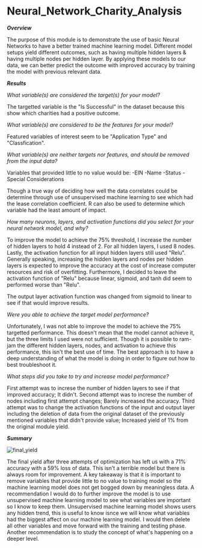 # Neural_Network_Charity_Analysis


***Overview***

The purpose of this module is to demonstrate the use of basic Neural Networks to have a better trained machine learning model. Different model setups yield different outcomes, such as having multiple hidden layers & having multiple nodes per hidden layer. By applying these models to our data, we can better predict the outcome with improved accuracy by training the model with previous relevant data.


***Results***

*What variable(s) are considered the target(s) for your model?*

The targetted variable is the "Is Successful" in the dataset because this show which charities had a positive outcome. 


*What variable(s) are considered to be the features for your model?*

Featured variables of interest seem to be "Application Type" and "Classfication". 



*What variable(s) are neither targets nor features, and should be removed from the input data?*


Variables that provided little to no value would be:
-EIN
-Name
-Status
-Special Considerations

Though a true way of deciding how well the data correlates could be determine through use of unsupervised machine learning to see which had the lease correlation coefficient. R can also be used to determine which variable had the least amount of impact.


*How many neurons, layers, and activation functions did you select for your neural network model, and why?*

To improve the model to achieve the 75% threshold, I increase the number of hidden layers to hold 4 instead of 2. For all hidden layers, I used 8 nodes. Lastly, the activation function for all input hidden layers still used "Relu". Generally speaking, increasing the hidden layers and nodes per hidden layers is expected to improve the accuracy at the cost of increase computer resources and risk of overfitting. Furthermore, I decided to leave the activation function of "Relu" because linear, sigmoid, and tanh did seem to performed worse than "Relu". 

The output layer activation function was changed from sigmoid to linear to see if that would improve results.


*Were you able to achieve the target model performance?*

Unfortunately, I was not able to improve the model to achieve the 75% targetted performance. This doesn't mean that the model cannot achieve it, but the three limits I used were not sufficient. Though it is possible to ram-jam the different hidden layers, nodes, and activation to achieve this performance, this isn't the best use of time. The best approach is to have a deep understanding of what the model is doing in order to figure out how to best troubleshoot it. 


*What steps did you take to try and increase model performance?*

First attempt was to increse the number of hidden layers to see if that improved accuracy; It didn't.
Second attempt was to increse the number of nodes including first attempt changes; Barely increased the accuracy. 
Third attempt was to change the activation functions of the input and output layer including the deletion of data from the original dataset of the previously mentioned variables that didn't provide value; Increased yield of 1% from the original module yield.


***Summary***

![final_yield](https://user-images.githubusercontent.com/99565016/175792407-cca9b1ba-5293-40c4-8142-9d229db8b46a.PNG)


The final yield after three attempts of optimization has left us with a 71% accuracy with a 59% loss of data. This isn't a terrible model but there is always room for improvement. A key takeaway is that it is important to remove variables that provide little to no value to training model so the machine learning model does not get bogged down by meaningless data. A recommendation I would do to further improve the model is to use unsupervised machine learning model to see what variables are important so I know to keep them. Unsupervised machine learning model shows users any hidden trend, this is useful to know isnce we will know what variables had the biggest affect on our machine learning model. I would then delete all other variables and move forward with the training and testing phase. Another recommendation is to study the concept of what's happening on a deeper level. 
